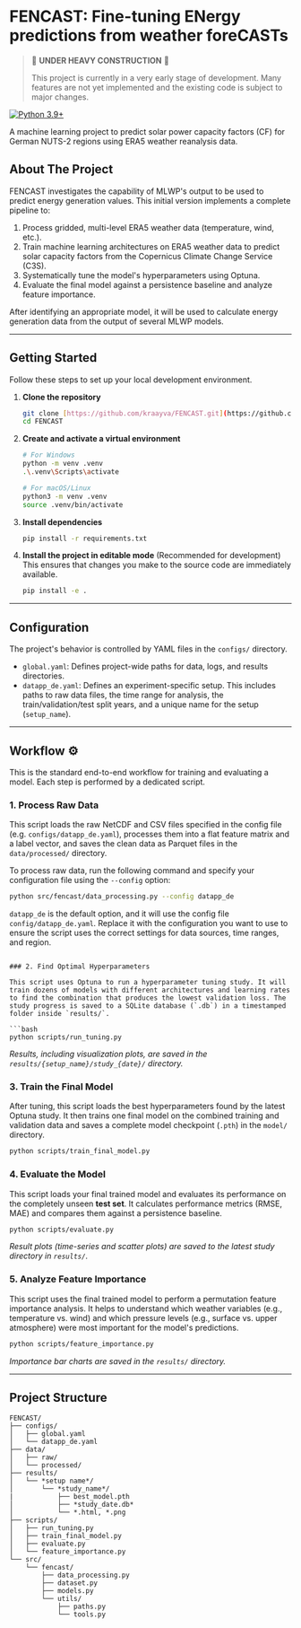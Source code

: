 # FENCAST: Fine-tuning ENergy predictions from weather foreCASTs

> 🚧 **UNDER HEAVY CONSTRUCTION** 🚧
>
> This project is currently in a very early stage of development.
> Many features are not yet implemented and the existing code is subject to major changes.

[![Python 3.9+](https://img.shields.io/badge/python-3.9+-blue.svg)](https://www.python.org/downloads/)

A machine learning project to predict solar power capacity factors (CF) for German NUTS-2 regions using ERA5 weather reanalysis data.

## About The Project

FENCAST investigates the capability of MLWP's output to be used to predict energy generation values. This initial version implements a complete pipeline to:
1.  Process gridded, multi-level ERA5 weather data (temperature, wind, etc.).
2.  Train machine learning architectures on ERA5 weather data to predict solar capacity factors from the Copernicus Climate Change Service (C3S).
3.  Systematically tune the model's hyperparameters using Optuna.
4.  Evaluate the final model against a persistence baseline and analyze feature importance.

After identifying an appropriate model, it will be used to calculate energy generation data from the output of several MLWP models.

---
## Getting Started

Follow these steps to set up your local development environment.

1.  **Clone the repository**
    ```bash
    git clone [https://github.com/kraayva/FENCAST.git](https://github.com/kraayva/FENCAST.git)
    cd FENCAST
    ```

2.  **Create and activate a virtual environment**
    ```bash
    # For Windows
    python -m venv .venv
    .\.venv\Scripts\activate

    # For macOS/Linux
    python3 -m venv .venv
    source .venv/bin/activate
    ```

3.  **Install dependencies**
    ```bash
    pip install -r requirements.txt
    ```

4.  **Install the project in editable mode** (Recommended for development)
    This ensures that changes you make to the source code are immediately available.
    ```bash
    pip install -e .
    ```

---
## Configuration

The project's behavior is controlled by YAML files in the `configs/` directory.

* `global.yaml`: Defines project-wide paths for data, logs, and results directories.
* `datapp_de.yaml`: Defines an experiment-specific setup. This includes paths to raw data files, the time range for analysis, the train/validation/test split years, and a unique name for the setup (`setup_name`).

---
## Workflow ⚙️

This is the standard end-to-end workflow for training and evaluating a model. Each step is performed by a dedicated script.

### 1. Process Raw Data

This script loads the raw NetCDF and CSV files specified in the config file (e.g. `configs/datapp_de.yaml`), processes them into a flat feature matrix and a label vector, and saves the clean data as Parquet files in the `data/processed/` directory.

To process raw data, run the following command and specify your configuration file using the `--config` option:

```bash
python src/fencast/data_processing.py --config datapp_de
```

`datapp_de` is the default option, and it will use the config file `config/datapp_de.yaml`. Replace it with the configuration you want to use to ensure the script uses the correct settings for data sources, time ranges, and region.
```

### 2. Find Optimal Hyperparameters

This script uses Optuna to run a hyperparameter tuning study. It will train dozens of models with different architectures and learning rates to find the combination that produces the lowest validation loss. The study progress is saved to a SQLite database (`.db`) in a timestamped folder inside `results/`.

```bash
python scripts/run_tuning.py
```
*Results, including visualization plots, are saved in the `results/{setup_name}/study_{date}/` directory.*

### 3. Train the Final Model

After tuning, this script loads the best hyperparameters found by the latest Optuna study. It then trains one final model on the combined training and validation data and saves a complete model checkpoint (`.pth`) in the `model/` directory.

```bash
python scripts/train_final_model.py
```

### 4. Evaluate the Model

This script loads your final trained model and evaluates its performance on the completely unseen **test set**. It calculates performance metrics (RMSE, MAE) and compares them against a persistence baseline.

```bash
python scripts/evaluate.py
```
*Result plots (time-series and scatter plots) are saved to the latest study directory in `results/`.*

### 5. Analyze Feature Importance

This script uses the final trained model to perform a permutation feature importance analysis. It helps to understand which weather variables (e.g., temperature vs. wind) and which pressure levels (e.g., surface vs. upper atmosphere) were most important for the model's predictions.

```bash
python scripts/feature_importance.py
```
*Importance bar charts are saved in the `results/` directory.*

---
## Project Structure

```
FENCAST/
├── configs/
│   ├── global.yaml
│   └── datapp_de.yaml
├── data/
│   ├── raw/
│   └── processed/
├── results/
│   └── *setup name*/
│       └── *study_name*/
|           ├── best_model.pth
│           ├── *study_date.db*
│           └── *.html, *.png
├── scripts/
│   ├── run_tuning.py
│   ├── train_final_model.py
│   ├── evaluate.py
│   └── feature_importance.py
└── src/
    └── fencast/
        ├── data_processing.py
        ├── dataset.py
        ├── models.py
        └── utils/
            ├── paths.py
            └── tools.py
```